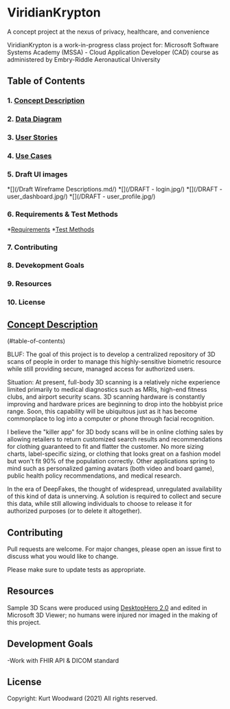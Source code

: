 # ViridianKrypton
A concept project at the nexus of privacy, healthcare, and convenience

ViridianKrypton is a work-in-progress class project for:
 Microsoft Software Systems Academy (MSSA) -
  Cloud Application Developer (CAD) course
   as administered by Embry-Riddle Aeronautical University

## Table of Contents
### 1. [Concept Description](#concept-description)
### 2. [Data Diagram](/Database_Diagram_15_FEB_2021.JPG/)
### 3. [User Stories](/Requirements/User-Stories.md/)
### 4. [Use Cases](/Requirements/Use-Cases.md/)
### 5. Draft UI images
*[](/Draft Wireframe Descriptions.md/)
*[](/DRAFT - login.jpg/)
*[](/DRAFT - user_dashboard.jpg/)
*[](/DRAFT - user_profile.jpg/)
### 6. Requirements & Test Methods
*[Requirements](/Requirements/Requirements-List.md)
*[Test Methods](/Requirements/)
### 7. Contributing
### 8. Devekopment Goals
### 9. Resources
### 10. License

## [Concept Description](#concept-description)
(#table-of-contents)

BLUF: The goal of this project is to develop a centralized repository of 3D scans of people in order to manage this highly-sensitive biometric resource while still providing secure, managed access for authorized users.

Situation: 
At present, full-body 3D scanning is a relatively niche experience limited primarily to medical diagnostics such as MRIs, high-end fitness clubs, and airport security scans. 3D scanning hardware is constantly improving and hardware prices are beginning to drop into the hobbyist price range. Soon, this capability will be ubiquitous just as it has become commonplace to log into a computer or phone through facial recognition. 

I believe the "killer app" for 3D body scans will be in online clothing sales by allowing retailers to return customized search results and recommendations for clothing guaranteed to fit and flatter the customer. No more sizing charts, label-specific sizing, or clothing that looks great on a fashion model but won't fit 90% of the population correctly. Other applications spring to mind such as personalized gaming avatars (both video and board game), public health policy recommendations, and medical research.

In the era of DeepFakes, the thought of widespread, unregulated availability of this kind of data is unnerving. A solution is required to collect and secure this data, while still allowing individuals to choose to release it for authorized purposes (or to delete it altogether). 


## Contributing
Pull requests are welcome. For major changes, please open an issue first to discuss what you would like to change.

Please make sure to update tests as appropriate.

## Resources
Sample 3D Scans  were produced using [DesktopHero 2.0](https://desktophero3d.com/) and edited in Microsoft 3D Viewer; no humans were injured nor imaged in the making of this project.

## Development Goals
-Work with FHIR API & DICOM standard

## License
Copyright: Kurt Woodward (2021)
All rights reserved.
